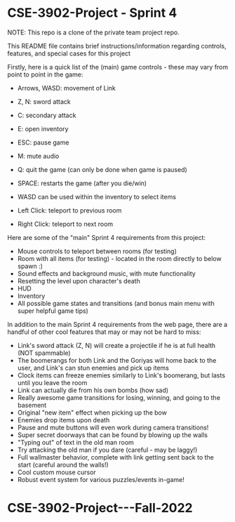 # CSE-3902-Project - Sprint 4

NOTE: This repo is a clone of the private team project repo.

This README file contains brief instructions/information regarding controls, features, and special cases for this project

Firstly, here is a quick list of the (main) game controls - these may vary from point to point in the game:

- Arrows, WASD: movement of Link
- Z, N: sword attack
- C: secondary attack
- E: open inventory
- ESC: pause game
- M: mute audio
- Q: quit the game (can only be done when game is paused)
- SPACE: restarts the game (after you die/win)
- WASD can be used within the inventory to select items

- Left Click: teleport to previous room
- Right Click: teleport to next room

Here are some of the "main" Sprint 4 requirements from this project:
- Mouse controls to teleport between rooms (for testing)
- Room with all items (for testing) - located in the room directly to below spawn :)
- Sound effects and background music, with mute functionality
- Resetting the level upon character's death
- HUD
- Inventory
- All possible game states and transitions (and bonus main menu with super helpful game tips)

In addition to the main Sprint 4 requirements from the web page, there are a handful of other cool features that may or may not be hard to miss:
- Link's sword attack (Z, N) will create a projectile if he is at full health (NOT spammable)
- The boomerangs for both Link and the Goriyas will home back to the user, and Link's can stun enemies and pick up items
- Clock items can freeze enemies similarly to Link's boomerang, but lasts until you leave the room
- Link can actually die from his own bombs (how sad)
- Really awesome game transitions for losing, winning, and going to the basement
- Original "new item" effect when picking up the bow
- Enemies drop items upon death
- Pause and mute buttons will even work during camera transitions!
- Super secret doorways that can be found by blowing up the walls
- "Typing out" of text in the old man room
- Try attacking the old man if you dare (careful - may be laggy!)
- Full wallmaster behavior, complete with link getting sent back to the start (careful around the walls!)
- Cool custom mouse cursor
- Robust event system for various puzzles/events in-game!
# CSE-3902-Project---Fall-2022
